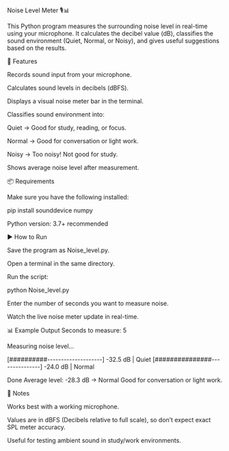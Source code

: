 Noise Level Meter 🎙️📊

This Python program measures the surrounding noise level in real-time using your microphone. It calculates the decibel value (dB), classifies the sound environment (Quiet, Normal, or Noisy), and gives useful suggestions based on the results.

🔧 Features

Records sound input from your microphone.

Calculates sound levels in decibels (dBFS).

Displays a visual noise meter bar in the terminal.

Classifies sound environment into:

Quiet → Good for study, reading, or focus.

Normal → Good for conversation or light work.

Noisy → Too noisy! Not good for study.

Shows average noise level after measurement.

📦 Requirements

Make sure you have the following installed:

pip install sounddevice numpy


Python version: 3.7+ recommended

▶️ How to Run

Save the program as Noise_level.py.

Open a terminal in the same directory.

Run the script:

python Noise_level.py


Enter the number of seconds you want to measure noise.

Watch the live noise meter update in real-time.

📊 Example Output
Seconds to measure: 5

Measuring noise level...

[##########--------------------] -32.5 dB |  Quiet
[###############---------------] -24.0 dB | Normal

Done
Average level: -28.3 dB → Normal
 Good for conversation or light work.

📌 Notes

Works best with a working microphone.

Values are in dBFS (Decibels relative to full scale), so don’t expect exact SPL meter accuracy.

Useful for testing ambient sound in study/work environments.

